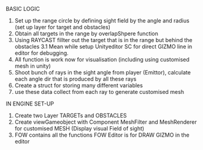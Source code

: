 BASIC LOGIC
1. Set up the range circle by defining sight field by the angle and radius (set up layer for target and obstacles)
2. Obtain all targets in the range by overlapShpere function 
3. Using RAYCAST fillter out the target that is in the range but behind the obstacles 
3.1 Mean while setup Unityeditor SC for direct GIZMO line in editor for debugging. 
4. All function is work now for visualisation (including using customised mesh in unity)
5. Shoot bunch of rays in the sight angle from player (Emittor), calculate each angle dir that is produced by all these rays
6. Create a struct for storing many different variables
7. use these data collect from each ray to generate customised mesh

IN ENGINE SET-UP
1. Create two Layer TARGETs and OBSTACLES
2. Create viewGameobject with Component MeshFilter and MeshRenderer for customised MESH (Display visual Field of sight)
3. FOW contains all the functions FOW Editor is for DRAW GIZMO in the editor
